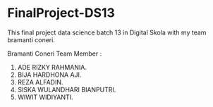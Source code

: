 # FinalProject-DS13
This final project data science batch 13 in Digital Skola with my team bramanti coneri.

Bramanti Coneri Team Member :

1. ADE RIZKY RAHMANIA.
2. BIJA HARDHONA AJI.
3. REZA ALFADIN.
4. SISKA WULANDHARI BIANPUTRI.
5. WIWIT WIDIYANTI.

